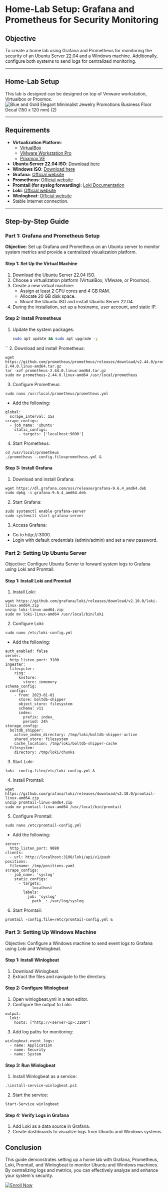 # Home-Lab Setup: Grafana and Prometheus for Security Monitoring

## Objective
To create a home lab using Grafana and Prometheus for monitoring the security of an Ubuntu Server 22.04 and a Windows machine. Additionally, configure both systems to send logs for centralized monitoring.

---

## Home-Lab Setup
This lab is designed can be designed on top of Vmware workstation, Virtualbox or Proxmox.
![Blue and Gold Elegant Minimalist Jewelry Promotions Business Floor Decal (150 x 120 mm) (2)](https://github.com/user-attachments/assets/f93c0cda-6551-44ce-b474-03bb955e5855)

---

## Requirements
- **Virtualization Platform**:
  - [VirtualBox](https://www.virtualbox.org/)
  - [VMware Workstation Pro](https://www.vmware.com/products/workstation-pro.html)
  - [Proxmox VE](https://www.proxmox.com/en/proxmox-ve)
- **Ubuntu Server 22.04 ISO**: [Download here](https://releases.ubuntu.com/22.04/)
- **Windows ISO**: [Download here](https://www.microsoft.com/en-us/software-download/windows10)
- **Grafana**: [Official website](https://grafana.com/)
- **Prometheus**: [Official website](https://prometheus.io/)
- **Promtail (for syslog forwarding)**: [Loki Documentation](https://grafana.com/docs/loki/latest/clients/promtail/)
- **Loki**: [Official website](https://grafana.com/oss/loki/)
- **Winlogbeat**: [Official website](https://www.elastic.co/beats/winlogbeat)
- Stable internet connection.

---

## Step-by-Step Guide

### Part 1: Grafana and Prometheus Setup
**Objective**: Set up Grafana and Prometheus on an Ubuntu server to monitor system metrics and provide a centralized visualization platform.

#### Step 1: Set Up the Virtual Machine
1. Download the Ubuntu Server 22.04 ISO.
2. Choose a virtualization platform (VirtualBox, VMware, or Proxmox).
3. Create a new virtual machine:
   - Assign at least 2 CPU cores and 4 GB RAM.
   - Allocate 20 GB disk space.
   - Mount the Ubuntu ISO and install Ubuntu Server 22.04.
4. During the installation, set up a hostname, user account, and static IP.

#### Step 2: Install Prometheus
1. Update the system packages:
   ```bash
   sudo apt update && sudo apt upgrade -y
  ``
2. Download and install Prometheus:
```
wget https://github.com/prometheus/prometheus/releases/download/v2.44.0/prometheus-2.44.0.linux-amd64.tar.gz
tar -xvf prometheus-2.44.0.linux-amd64.tar.gz
sudo mv prometheus-2.44.0.linux-amd64 /usr/local/prometheus
```
3. Configure Prometheus:
```
sudo nano /usr/local/prometheus/prometheus.yml
```
- Add the following:
```
global:
  scrape_interval: 15s
scrape_configs:
  - job_name: 'ubuntu'
    static_configs:
      - targets: ['localhost:9090']
```
4. Start Prometheus:
```
cd /usr/local/prometheus
./prometheus --config.file=prometheus.yml &
```
#### Step 3: Install Grafana
1. Download and install Grafana:
```
wget https://dl.grafana.com/oss/release/grafana-9.6.4_amd64.deb
sudo dpkg -i grafana-9.6.4_amd64.deb
```
2. Start Grafana:
```
sudo systemctl enable grafana-server
sudo systemctl start grafana-server
```
3. Access Grafana:
- Go to http://<server-ip>:3000.
- Login with default credentials (admin/admin) and set a new password.

### Part 2: Setting Up Ubuntu Server
Objective: Configure Ubuntu Server to forward system logs to Grafana using Loki and Promtail.

#### Step 1: Install Loki and Promtail
1. Install Loki:
```
wget https://github.com/grafana/loki/releases/download/v2.10.0/loki-linux-amd64.zip
unzip loki-linux-amd64.zip
sudo mv loki-linux-amd64 /usr/local/bin/loki
```
2. Configure Loki:
```
sudo nano /etc/loki-config.yml
```
- Add the following:
```
auth_enabled: false
server:
  http_listen_port: 3100
ingester:
  lifecycler:
    ring:
      kvstore:
        store: inmemory
schema_config:
  configs:
    - from: 2023-01-01
      store: boltdb-shipper
      object_store: filesystem
      schema: v11
      index:
        prefix: index_
        period: 24h
storage_config:
  boltdb_shipper:
    active_index_directory: /tmp/loki/boltdb-shipper-active
    shared_store: filesystem
    cache_location: /tmp/loki/boltdb-shipper-cache
  filesystem:
    directory: /tmp/loki/chunks
```
3. Start Loki:
```
loki -config.file=/etc/loki-config.yml &
```
4. Install Promtail:
```
wget https://github.com/grafana/loki/releases/download/v2.10.0/promtail-linux-amd64.zip
unzip promtail-linux-amd64.zip
sudo mv promtail-linux-amd64 /usr/local/bin/promtail
```
5. Configure Promtail:
```
sudo nano /etc/promtail-config.yml
```
- Add the following:
```
server:
  http_listen_port: 9080
clients:
  - url: http://localhost:3100/loki/api/v1/push
positions:
  filename: /tmp/positions.yaml
scrape_configs:
  - job_name: 'syslog'
    static_configs:
      - targets:
          - localhost
        labels:
          job: 'syslog'
          __path__: /var/log/syslog
```
6. Start Promtail:
```
promtail -config.file=/etc/promtail-config.yml &
```
### Part 3: Setting Up Windows Machine
Objective: Configure a Windows machine to send event logs to Grafana using Loki and Winlogbeat.

#### Step 1: Install Winlogbeat
1. Download Winlogbeat.
2. Extract the files and navigate to the directory.
#### Step 2: Configure Winlogbeat
1. Open winlogbeat.yml in a text editor.
2. Configure the output to Loki:
```
output:
  loki:
    hosts: ["http://<server-ip>:3100"]
```
3. Add log paths for monitoring:
```
winlogbeat.event_logs:
  - name: Application
  - name: Security
  - name: System
```
#### Step 3: Run Winlogbeat
1. Install Winlogbeat as a service:
```
.\install-service-winlogbeat.ps1
```
2. Start the service:
```
Start-Service winlogbeat
```
#### Step 4: Verify Logs in Grafana
1. Add Loki as a data source in Grafana.
2. Create dashboards to visualize logs from Ubuntu and Windows systems.

## Conclusion
This guide demonstrates setting up a home lab with Grafana, Prometheus, Loki, Promtail, and Winlogbeat to monitor Ubuntu and Windows machines. By centralizing logs and metrics, you can effectively analyze and enhance your system's security.



<a href="https://learn.haxsecurity.com/services/securitychallenge">
  <img src="https://img.shields.io/badge/-Enroll%20Now-008CBA?&style=for-the-badge&logo=Book&logoColor=white" alt="Enroll Now"/>
</a>
